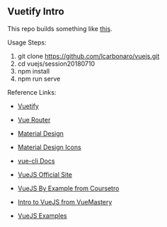 Vuetify Intro
-------------

This repo builds something like [this](https://dist-ykdojrhnpx.now.sh).

Usage Steps:

1. git clone https://github.com/lcarbonaro/vuejs.git
2. cd vuejs/session20180710
3. npm install
4. npm run serve


Reference Links:
- [Vuetify](https://vuetifyjs.com/en/)
- [Vue Router](https://router.vuejs.org/guide/)
- [Material Design](https://material.io/)
- [Material Design Icons](https://material.io/tools/icons/)

- [vue-cli Docs](https://github.com/vuejs/vue-cli/blob/dev/docs/README.md)
- [VueJS Official Site](https://vuejs.org/)
- [VueJS By Example from Coursetro](https://coursetro.com/courses/23/Vue-Tutorial-in-2018---Learn-Vue.js-by-Example)
- [Intro to VueJS from VueMastery](https://www.vuemastery.com/courses/intro-to-vue-js/vue-instance)
- [VueJS Examples](https://vuejsexamples.net/)

